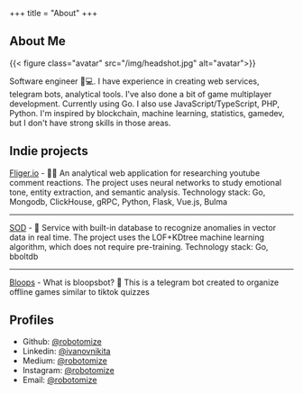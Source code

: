 +++
title = "About"
+++

## About Me

{{< figure class="avatar" src="/img/headshot.jpg" alt="avatar">}}

Software engineer 🧑💻. I have experience in creating web services, telegram bots, analytical tools. I've also done a bit of game multiplayer development. Currently using Go. I also use JavaScript/TypeScript, PHP, Python. I'm inspired by blockchain, machine learning, statistics, gamedev, but I don't have strong skills in those areas.

## Indie projects   

[Fliger.io](https://fliger.io) - 🐱‍🚀 An analytical web application for researching youtube comment reactions. The project uses neural networks to study emotional tone, entity extraction, and semantic analysis.
Technology stack: Go, Mongodb, ClickHouse, gRPC, Python, Flask, Vue.js, Bulma

---

[SOD](https://github.com/robotomize/sod) - 🥷 Service with built-in database to recognize anomalies in vector data in real time. The project uses the LOF+KDtree machine learning algorithm, which does not require pre-training.
Technology stack: Go, bboltdb

---

[Bloops](https://bloops.fun) - What is bloopsbot? 🤖 This is a telegram bot created to organize offline games similar to tiktok quizzes

## Profiles
* Github: [@robotomize](https://github.com/robotomize)
* Linkedin: [@ivanovnikita](https://linkedin.com/in/ivanovnikita)  
* Medium: [@robotomize](https://medium.com/@robotomize)
* Instagram: [@robotomize](https://www.instagram.com/robotomize/)
* Email: [@robotomize](mailto:robotomize@gmail.com)